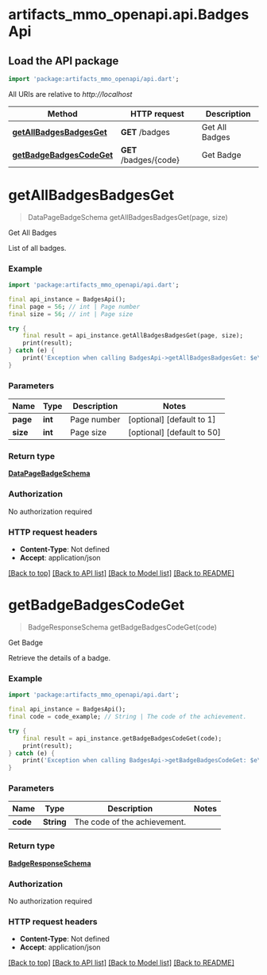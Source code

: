 # artifacts_mmo_openapi.api.BadgesApi

## Load the API package
```dart
import 'package:artifacts_mmo_openapi/api.dart';
```

All URIs are relative to *http://localhost*

Method | HTTP request | Description
------------- | ------------- | -------------
[**getAllBadgesBadgesGet**](BadgesApi.md#getallbadgesbadgesget) | **GET** /badges | Get All Badges
[**getBadgeBadgesCodeGet**](BadgesApi.md#getbadgebadgescodeget) | **GET** /badges/{code} | Get Badge


# **getAllBadgesBadgesGet**
> DataPageBadgeSchema getAllBadgesBadgesGet(page, size)

Get All Badges

List of all badges.

### Example
```dart
import 'package:artifacts_mmo_openapi/api.dart';

final api_instance = BadgesApi();
final page = 56; // int | Page number
final size = 56; // int | Page size

try {
    final result = api_instance.getAllBadgesBadgesGet(page, size);
    print(result);
} catch (e) {
    print('Exception when calling BadgesApi->getAllBadgesBadgesGet: $e\n');
}
```

### Parameters

Name | Type | Description  | Notes
------------- | ------------- | ------------- | -------------
 **page** | **int**| Page number | [optional] [default to 1]
 **size** | **int**| Page size | [optional] [default to 50]

### Return type

[**DataPageBadgeSchema**](DataPageBadgeSchema.md)

### Authorization

No authorization required

### HTTP request headers

 - **Content-Type**: Not defined
 - **Accept**: application/json

[[Back to top]](#) [[Back to API list]](../README.md#documentation-for-api-endpoints) [[Back to Model list]](../README.md#documentation-for-models) [[Back to README]](../README.md)

# **getBadgeBadgesCodeGet**
> BadgeResponseSchema getBadgeBadgesCodeGet(code)

Get Badge

Retrieve the details of a badge.

### Example
```dart
import 'package:artifacts_mmo_openapi/api.dart';

final api_instance = BadgesApi();
final code = code_example; // String | The code of the achievement.

try {
    final result = api_instance.getBadgeBadgesCodeGet(code);
    print(result);
} catch (e) {
    print('Exception when calling BadgesApi->getBadgeBadgesCodeGet: $e\n');
}
```

### Parameters

Name | Type | Description  | Notes
------------- | ------------- | ------------- | -------------
 **code** | **String**| The code of the achievement. | 

### Return type

[**BadgeResponseSchema**](BadgeResponseSchema.md)

### Authorization

No authorization required

### HTTP request headers

 - **Content-Type**: Not defined
 - **Accept**: application/json

[[Back to top]](#) [[Back to API list]](../README.md#documentation-for-api-endpoints) [[Back to Model list]](../README.md#documentation-for-models) [[Back to README]](../README.md)

